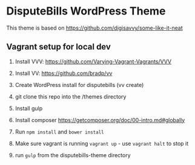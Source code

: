 
# DisputeBills WordPress Theme

This theme is based on https://github.com/digisavvy/some-like-it-neat

## Vagrant setup for local dev

1. Install VVV: https://github.com/Varying-Vagrant-Vagrants/VVV

2. Install VV: https://github.com/bradp/vv

3. Create WordPress install for disputebills (vv create)

4. git clone this repo into the /themes directory 

5. Install gulp

6. Install composer https://getcomposer.org/doc/00-intro.md#globally

7. Run ```npm install``` and ```bower install```

8. Make sure vagrant is running ```vagrant up``` - use ```vagrant halt``` to stop it

9. run ```gulp``` from the disputebills-theme directory
